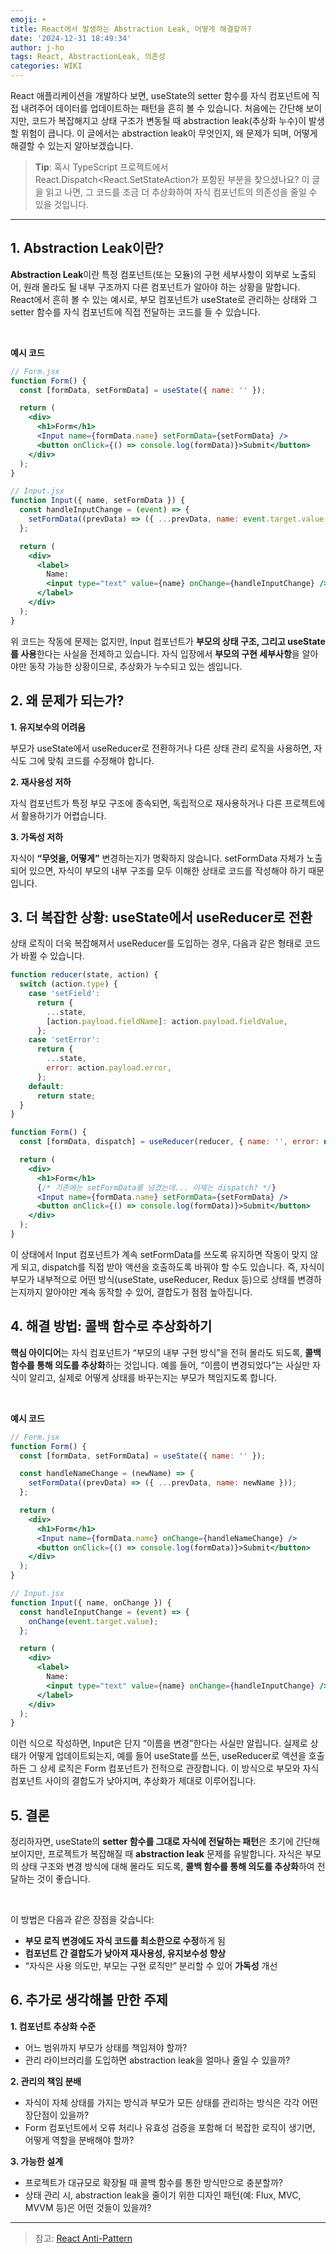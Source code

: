 ```yaml
---
emoji: ☀️
title: React에서 발생하는 Abstraction Leak, 어떻게 해결할까?
date: '2024-12-31 18:49:34'
author: j-ho
tags: React, AbstractionLeak, 의존성
categories: WIKI
---
```


React 애플리케이션을 개발하다 보면, useState의 setter 함수를 자식 컴포넌트에 직접 내려주어 데이터를 업데이트하는 패턴을 흔히 볼 수 있습니다.
처음에는 간단해 보이지만, 코드가 복잡해지고 상태 구조가 변동될 때 abstraction leak(추상화 누수)이 발생할 위험이 큽니다.
이 글에서는 abstraction leak이 무엇인지, 왜 문제가 되며, 어떻게 해결할 수 있는지 알아보겠습니다.

> **Tip**: 혹시 TypeScript 프로젝트에서 React.Dispatch<React.SetStateAction가 포함된 부분을 찾으셨나요? 이 글을 읽고 나면, 그 코드를 조금 더 추상화하여 자식 컴포넌트의 의존성을 줄일 수 있을 것입니다.

---

## 1. Abstraction Leak이란?

**Abstraction Leak**이란 특정 컴포넌트(또는 모듈)의 구현 세부사항이 외부로 노출되어, 원래 몰라도 될 내부 구조까지 다른 컴포넌트가 알아야 하는 상황을 말합니다.
React에서 흔히 볼 수 있는 예시로, 부모 컴포넌트가 useState로 관리하는 상태와 그 setter 함수를 자식 컴포넌트에 직접 전달하는 코드를 들 수 있습니다.

<br />

**예시 코드**

```jsx
// Form.jsx
function Form() {
  const [formData, setFormData] = useState({ name: '' });

  return (
    <div>
      <h1>Form</h1>
      <Input name={formData.name} setFormData={setFormData} />
      <button onClick={() => console.log(formData)}>Submit</button>
    </div>
  );
}

// Input.jsx
function Input({ name, setFormData }) {
  const handleInputChange = (event) => {
    setFormData((prevData) => ({ ...prevData, name: event.target.value }));
  };

  return (
    <div>
      <label>
        Name:
        <input type="text" value={name} onChange={handleInputChange} />
      </label>
    </div>
  );
}
```

위 코드는 작동에 문제는 없지만, Input 컴포넌트가 **부모의 상태 구조, 그리고 useState를 사용**한다는 사실을 전제하고 있습니다.
자식 입장에서 **부모의 구현 세부사항**을 알아야만 동작 가능한 상황이므로, 추상화가 누수되고 있는 셈입니다.

## 2. 왜 문제가 되는가?

**1. 유지보수의 어려움**

부모가 useState에서 useReducer로 전환하거나 다른 상태 관리 로직을 사용하면, 자식도 그에 맞춰 코드를 수정해야 합니다.

**2. 재사용성 저하**

자식 컴포넌트가 특정 부모 구조에 종속되면, 독립적으로 재사용하거나 다른 프로젝트에서 활용하기가 어렵습니다.

**3. 가독성 저하**

자식이 **“무엇을, 어떻게”** 변경하는지가 명확하지 않습니다. setFormData 자체가 노출되어 있으면, 자식이 부모의 내부 구조를 모두 이해한 상태로 코드를 작성해야 하기 때문입니다.

## 3. 더 복잡한 상황: useState에서 useReducer로 전환

상태 로직이 더욱 복잡해져서 useReducer를 도입하는 경우, 다음과 같은 형태로 코드가 바뀔 수 있습니다.

```jsx
function reducer(state, action) {
  switch (action.type) {
    case 'setField':
      return {
        ...state,
        [action.payload.fieldName]: action.payload.fieldValue,
      };
    case 'setError':
      return {
        ...state,
        error: action.payload.error,
      };
    default:
      return state;
  }
}

function Form() {
  const [formData, dispatch] = useReducer(reducer, { name: '', error: null });

  return (
    <div>
      <h1>Form</h1>
      {/* 기존에는 setFormData를 넘겼는데... 이제는 dispatch? */}
      <Input name={formData.name} setFormData={setFormData} />
      <button onClick={() => console.log(formData)}>Submit</button>
    </div>
  );
}
```

이 상태에서 Input 컴포넌트가 계속 setFormData를 쓰도록 유지하면 작동이 맞지 않게 되고, dispatch를 직접 받아 액션을 호출하도록 바꿔야 할 수도 있습니다.
즉, 자식이 부모가 내부적으로 어떤 방식(useState, useReducer, Redux 등)으로 상태를 변경하는지까지 알아야만 계속 동작할 수 있어, 결합도가 점점 높아집니다.

## 4. 해결 방법: 콜백 함수로 추상화하기

**핵심 아이디어**는 자식 컴포넌트가 “부모의 내부 구현 방식”을 전혀 몰라도 되도록, **콜백 함수를 통해 의도를 추상화**하는 것입니다.
예를 들어, “이름이 변경되었다”는 사실만 자식이 알리고, 실제로 어떻게 상태를 바꾸는지는 부모가 책임지도록 합니다.

<br />

**예시 코드**

```jsx
// Form.jsx
function Form() {
  const [formData, setFormData] = useState({ name: '' });

  const handleNameChange = (newName) => {
    setFormData((prevData) => ({ ...prevData, name: newName }));
  };

  return (
    <div>
      <h1>Form</h1>
      <Input name={formData.name} onChange={handleNameChange} />
      <button onClick={() => console.log(formData)}>Submit</button>
    </div>
  );
}

// Input.jsx
function Input({ name, onChange }) {
  const handleInputChange = (event) => {
    onChange(event.target.value);
  };

  return (
    <div>
      <label>
        Name:
        <input type="text" value={name} onChange={handleInputChange} />
      </label>
    </div>
  );
}
```

이런 식으로 작성하면, Input은 단지 “이름을 변경”한다는 사실만 알립니다.
실제로 상태가 어떻게 업데이트되는지, 예를 들어 useState를 쓰든, useReducer로 액션을 호출하든 그 상세 로직은 Form 컴포넌트가 전적으로 관장합니다.
이 방식으로 부모와 자식 컴포넌트 사이의 결합도가 낮아지며, 추상화가 제대로 이루어집니다.

## 5. 결론

정리하자면, useState의 **setter 함수를 그대로 자식에 전달하는 패턴**은 초기에 간단해 보이지만, 프로젝트가 복잡해질 때 **abstraction leak** 문제를 유발합니다.
자식은 부모의 상태 구조와 변경 방식에 대해 몰라도 되도록, **콜백 함수를 통해 의도를 추상화**하여 전달하는 것이 좋습니다.

<br />

이 방법은 다음과 같은 장점을 갖습니다:

- **부모 로직 변경에도 자식 코드를 최소한으로 수정**하게 됨
- **컴포넌트 간 결합도가 낮아져 재사용성, 유지보수성 향상**
- “자식은 사용 의도만, 부모는 구현 로직만” 분리할 수 있어 **가독성** 개선

## 6. 추가로 생각해볼 만한 주제

**1. 컴포넌트 추상화 수준**

- 어느 범위까지 부모가 상태를 책임져야 할까?
- 관리 라이브러리를 도입하면 abstraction leak을 얼마나 줄일 수 있을까?

**2. 관리의 책임 분배**

- 자식이 자체 상태를 가지는 방식과 부모가 모든 상태를 관리하는 방식은 각각 어떤 장단점이 있을까?
- Form 컴포넌트에서 오류 처리나 유효성 검증을 포함해 더 복잡한 로직이 생기면, 어떻게 역할을 분배해야 할까?

**3. 가능한 설계**

- 프로젝트가 대규모로 확장될 때 콜백 함수를 통한 방식만으로 충분할까?
- 상태 관리 시, abstraction leak을 줄이기 위한 디자인 패턴(예: Flux, MVC, MVVM 등)은 어떤 것들이 있을까?

---

> 참고: [React Anti-Pattern](https://matanbobi.dev/posts/stop-passing-setter-functions-to-components)

```toc

```
